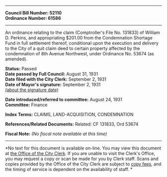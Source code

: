 * * * * *  
  
**Council Bill Number: [](#h0)[](#h2)52110**   
**Ordinance Number: 61586**  
  
* * * * *  
  
An ordinance relating to the claim (Comptroller's File No. 131833) of William D. Perkins, and appropriating $201.00 from the Condemnation Shortage Fund in full settlement thereof, conditional upon the execution and delivery to the City of a quit claim deed to certain property affected by the condemnation of 8th Avenue Northwest, under Ordinance No. 53674 (as amended).  
  
**Status:** Passed   
**Date passed by Full Council:** August 31, 1931   
**Date filed with the City Clerk:** September 2, 1931   
**Date of Mayor's signature:** September 2, 1931   
[(about the signature date)](/~public/approvaldate.htm)   
  
  
**Date introduced/referred to committee:** August 24, 1931   
**Committee:** Finance   
  
**Index Terms:** CLAIMS, LAND-ACQUISITION, CONDEMNATION  
  
**References/Related Documents:** Related: CF 131833, Ord 53674  
  
**Fiscal Note:** *(No fiscal note available at this time)*  
  
* * * * *  
  
*No text for this document is available on-line. You may view this document at [the Office of the City Clerk](http://www.seattle.gov/leg/clerk/contactUs.htm). If you are unable to visit the Clerk's Office, you may request a copy or scan be made for you by Clerk staff. Scans and copies provided by the Office of the City Clerk are subject to [copy fees](http://clerk.seattle.gov/~public/clerkfees.htm), and the timing of service is dependent on the availability of staff. *  
  
  

